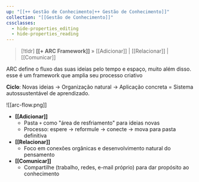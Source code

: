 ```yaml
---
up: "[[++ Gestão de Conhecimento|++ Gestão de Conhecimento]]"
collection: "[[Gestão de Conhecimento]]"
cssclasses:
  - hide-properties_editing
  - hide-properties_reading
---
```

> [!tldr] **[[+ ARC Framework]]** » [[Adicionar]] | [[Relacionar]] | [[Comunicar]] 

ARC define o fluxo das suas ideias pelo tempo e espaço, muito além disso. esse é um framework que amplia seu processo criativo

**Ciclo**: Novas ideias → Organização natural → Aplicação concreta = Sistema autossustentável de aprendizado.


![[arc-flow.png]]

- **[[Adicionar]]**  
	- Pasta `+` como "área de resfriamento" para ideias novas  
	- Processo: espere → reformule → conecte → mova para pasta definitiva  
- **[[Relacionar]]**  
	- Foco em conexões orgânicas e desenvolvimento natural do pensamento  
- **[[Comunicar]]**  
	- Compartilhe (trabalho, redes, e-mail próprio) para dar propósito ao conhecimento  

